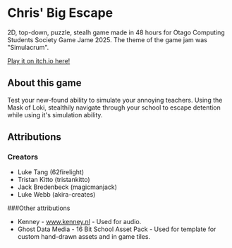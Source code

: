 # Chris' Big Escape
2D, top-down, puzzle, stealh game made in 48 hours for Otago Computing Students Society Game Jame 2025.
The theme of the game jam was "Simulacrum".

[Play it on itch.io here!](https://akirasaur.itch.io/chris-big-escape)

## About this game
Test your new-found ability to simulate your annoying teachers. Using the Mask of Loki, stealthily navigate through your school to escape detention while using it's simulation ability.

## Attributions
### Creators
- Luke Tang (62firelight)
- Tristan Kitto (tristankitto)
- Jack Bredenbeck (magicmanjack)
- Luke Webb (akira-creates)

###Other attributions
- Kenney - www.kenney.nl - Used for audio.
- Ghost Data Media - 16 Bit School Asset Pack - Used for template for custom hand-drawn assets and in game tiles.
